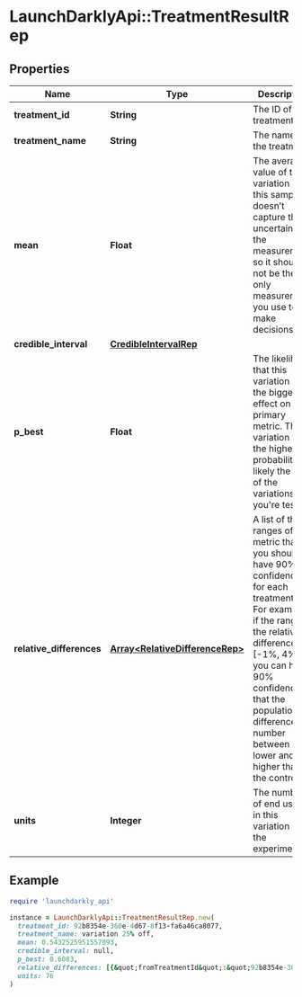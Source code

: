 # LaunchDarklyApi::TreatmentResultRep

## Properties

| Name | Type | Description | Notes |
| ---- | ---- | ----------- | ----- |
| **treatment_id** | **String** | The ID of the treatment | [optional] |
| **treatment_name** | **String** | The name of the treatment | [optional] |
| **mean** | **Float** | The average value of the variation in this sample. It doesn’t capture the uncertainty in the measurement, so it should not be the only measurement you use to make decisions. | [optional] |
| **credible_interval** | [**CredibleIntervalRep**](CredibleIntervalRep.md) |  | [optional] |
| **p_best** | **Float** | The likelihood that this variation has the biggest effect on the primary metric. The variation with the highest probability is likely the best of the variations you&#39;re testing | [optional] |
| **relative_differences** | [**Array&lt;RelativeDifferenceRep&gt;**](RelativeDifferenceRep.md) | A list of the ranges of the metric that you should have 90% confidence in, for each treatment ID. For example, if the range of the relative differences is [-1%, 4%], you can have 90% confidence that the population difference is a number between 1% lower and 4% higher than the control. | [optional] |
| **units** | **Integer** | The number of end users in this variation of the experiment | [optional] |

## Example

```ruby
require 'launchdarkly_api'

instance = LaunchDarklyApi::TreatmentResultRep.new(
  treatment_id: 92b8354e-360e-4d67-8f13-fa6a46ca8077,
  treatment_name: variation 25% off,
  mean: 0.5432525951557093,
  credible_interval: null,
  p_best: 0.6083,
  relative_differences: [{&quot;fromTreatmentId&quot;:&quot;92b8354e-360e-4d67-8f13-fa6a46ca8077&quot;,&quot;lower&quot;:-0.13708601934659803,&quot;upper&quot;:0.42655970355712425}],
  units: 76
)
```

